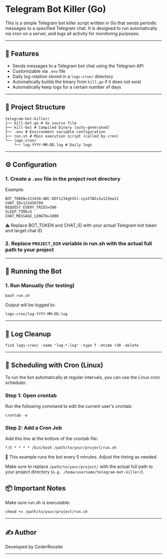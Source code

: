# Telegram Bot Killer (Go)
This is a simple Telegram bot killer script written in Go that sends periodic messages to a specified Telegram chat. It is designed to run automatically via cron on a server, and logs all activity for monitoring purposes.

---

## 🧾 Features
- Sends messages to a Telegram bot chat using the Telegram API
- Customizable via `.env` file
- Daily log rotation stored in a `logs-cron/` directory
- Automatically builds the binary from `kill.go` if it does not exist
- Automatically keep logs for a certain number of days

---

## 📁 Project Structure
```
telegram-bot-killer/
├── kill-bot.go # Go source file
├── kill-bot # Compiled binary (auto-generated)
├── .env # Environment variable configuration
├── run.sh # Main execution script (called by cron)
└── logs-cron/
    └── log-YYYY-MM-DD.log # Daily logs
```
---

## ⚙️ Configuration
### 1. Create a `.env` file in the project root directory

Example:

```env
BOT_TOKEN=123456:ABC-DEF1234ghIkl-zyx57W2v1u123ew11
CHAT_ID=123456789
REQUEST_EVERY_TRIES=500
SLEEP_TIME=5
CHAT_MESSAGE_LENGTH=1000
```

⚠️ Replace BOT_TOKEN and CHAT_ID with your actual Telegram bot token and target chat ID.

### 2. Replace ```PROJECT_DIR``` variable in run.sh with the actual full path to your project

--- 

## 🚀 Running the Bot
### 1. Run Manually (for testing)
```
bash run.sh
```
Output will be logged to:
```
logs-cron/log-YYYY-MM-DD.log
```
---

## 🧹 Log Cleanup
```
find logs-cron/ -name "log-*.log" -type f -mtime +30 -delete
```
---

## 📅 Scheduling with Cron (Linux)
To run the bot automatically at regular intervals, you can use the Linux cron scheduler.

### Step 1: Open crontab
Run the following command to edit the current user's crontab:
```
crontab -e
```

### Step 2: Add a Cron Job
Add this line at the bottom of the crontab file:
```
*/5 * * * * /bin/bash /path/to/your/project/run.sh
```
🔁 This example runs the bot every 5 minutes. Adjust the timing as needed.

Make sure to replace ```/path/to/your/project/``` with the actual full path to your project directory (```e.g. /home/username/telegram-bot-killer/```).


## 📦 Important Notes
Make sure run.sh is executable:
```
chmod +x /path/to/your/project/run.sh
```
---

## ✍️ Author
Developed by CoderRooster

---